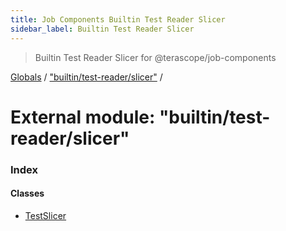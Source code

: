 ```yaml
---
title: Job Components Builtin Test Reader Slicer
sidebar_label: Builtin Test Reader Slicer
---
```


> Builtin Test Reader Slicer for @terascope/job-components

[Globals](../overview.md) / ["builtin/test-reader/slicer"](_builtin_test_reader_slicer_.md) /

# External module: "builtin/test-reader/slicer"

### Index

#### Classes

* [TestSlicer](../classes/_builtin_test_reader_slicer_.testslicer.md)
